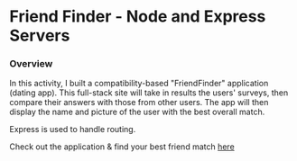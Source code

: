 # Friend Finder - Node and Express Servers

### Overview

In this activity, I built a compatibility-based "FriendFinder" application (dating app). This full-stack site will take in results the users' surveys, then compare their answers with those from other users. The app will then display the name and picture of the user with the best overall match. 

Express is used to handle routing.

Check out the application & find your best friend match [here](https://guarded-lake-88119.herokuapp.com/)